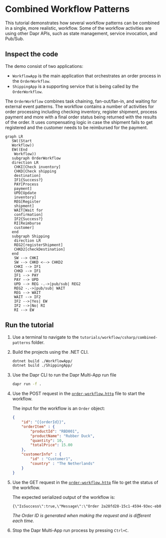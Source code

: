 # Combined Workflow Patterns

This tutorial demonstrates how several workflow patterns can be combined in a single, more realistic, workflow. Some of the workflow activities are using other Dapr APIs, such as state management, service invocation, and Pub/Sub.

## Inspect the code

The demo consist of two applications:

- `WorkflowApp` is the main application that orchestrates an order process in the `OrderWorkflow`.
- `ShippingApp` is a supporting service that is being called by the `OrderWorkflow`.

The `OrderWorkflow` combines task chaining, fan-out/fan-in, and waiting for external event patterns. The workflow contains a number of activities for order processing including checking inventory, register shipment, process payment and more with a final order status being returned with the results of the order. It uses compensating logic in case the shipment fails to get registered and the customer needs to be reimbursed for the payment.

```mermaid
graph LR
   SW((Start
   Workflow))
   EW((End
    Workflow))
   subgraph OrderWorkflow
   direction LR
    CHKI[Check inventory]
    CHKD[Check shipping
    destination]
    IF1{Success?}
    PAY[Process
    payment]
    UPD[Update
    inventory]
    REG[Register
    shipment]
    WAIT[Wait for
    confirmation]
    IF2{Success?}
    RI[Reimburse
    customer]
   end
   subgraph Shipping
    direction LR
    REG2[registerShipment]
    CHKD2[checkDestination]
   end
    SW --> CHKI
    SW --> CHKD <--> CHKD2
    CHKI --> IF1
    CHKD --> IF1
    IF1 --> PAY
    PAY --> UPD
    UPD --> REG -.->|pub/sub| REG2
    REG2 -.->|pub/sub| WAIT
    REG --> WAIT
    WAIT --> IF2
    IF2 -->|Yes| EW
    IF2 -->|No| RI
    RI --> EW
```

## Run the tutorial

1. Use a terminal to navigate to the `tutorials/workflow/csharp/combined-patterns` folder.
2. Build the projects using the .NET CLI.

    ```bash
    dotnet build ./WorkflowApp/
    dotnet build ./ShippingApp/
    ```

3. Use the Dapr CLI to run the Dapr Multi-App run file

    <!-- STEP
    name: Run multi app run template
    expected_stdout_lines:
    - 'Started Dapr with app id "order-workflow"'
    - 'Started Dapr with app id "shipping"'
    expected_stderr_lines:
    working_dir: .
    output_match_mode: substring
    background: true
    sleep: 15
    timeout_seconds: 30
    -->
    ```bash
    dapr run -f .
    ```
    <!-- END_STEP -->

4. Use the POST request in the [`order-workflow.http`](./order-workflow.http) file to start the workflow.

    The input for the workflow is an `Order` object:

    ```json
    {
        "id": "{{orderId}}",
        "orderItem" : {
            "productId": "RBD001",
            "productName": "Rubber Duck",
            "quantity": 10,
            "totalPrice": 15.00
        },
        "customerInfo" : {
            "id" : "Customer1",
            "country" : "The Netherlands"
        }
    }
    ```

5. Use the GET request in the [`order-workflow.http`](./order-workflow.http) file to get the status of the workflow.

    The expected serialized output of the workflow is:

    ```txt
    {\"IsSuccess\":true,\"Message\":\"Order 2a28fd28-15c1-4594-93ec-eb088c6be4a3 processed successfully.\"}"
    ```

    *The Order ID is generated when making the request and is different each time.*

6. Stop the Dapr Multi-App run process by pressing `Ctrl+C`.
